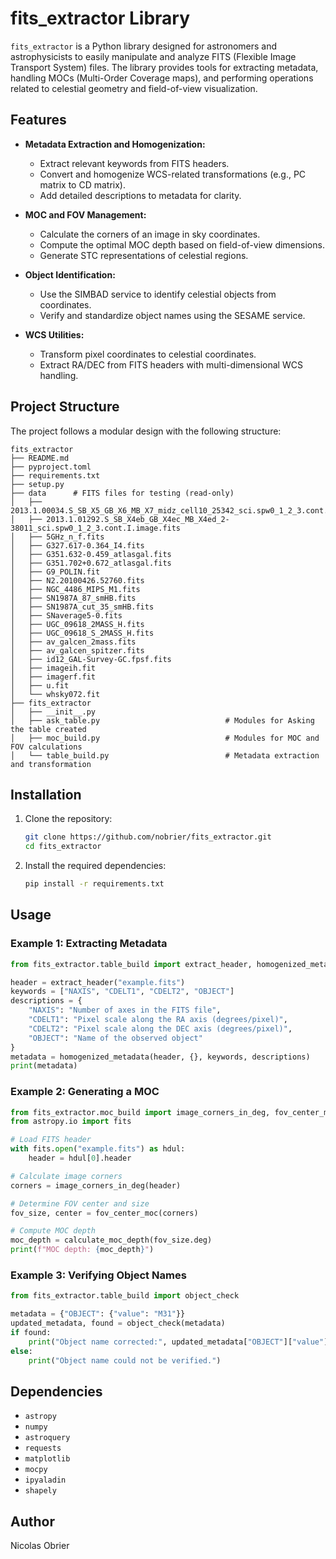 # fits_extractor Library

`fits_extractor` is a Python library designed for astronomers and astrophysicists to easily manipulate and analyze FITS (Flexible Image Transport System) files. The library provides tools for extracting metadata, handling MOCs (Multi-Order Coverage maps), and performing operations related to celestial geometry and field-of-view visualization.

## Features

- **Metadata Extraction and Homogenization:**
  - Extract relevant keywords from FITS headers.
  - Convert and homogenize WCS-related transformations (e.g., PC matrix to CD matrix).
  - Add detailed descriptions to metadata for clarity.

- **MOC and FOV Management:**
  - Calculate the corners of an image in sky coordinates.
  - Compute the optimal MOC depth based on field-of-view dimensions.
  - Generate STC representations of celestial regions.

- **Object Identification:**
  - Use the SIMBAD service to identify celestial objects from coordinates.
  - Verify and standardize object names using the SESAME service.

- **WCS Utilities:**
  - Transform pixel coordinates to celestial coordinates.
  - Extract RA/DEC from FITS headers with multi-dimensional WCS handling.

## Project Structure

The project follows a modular design with the following structure:

```
fits_extractor
├── README.md
├── pyproject.toml
├── requirements.txt
├── setup.py
├── data      # FITS files for testing (read-only)
│   ├── 2013.1.00034.S_SB_X5_GB_X6_MB_X7_midz_cell10_25342_sci.spw0_1_2_3.cont.I.image.fits
│   ├── 2013.1.01292.S_SB_X4eb_GB_X4ec_MB_X4ed_2-38011_sci.spw0_1_2_3.cont.I.image.fits
│   ├── 5GHz_n_f.fits
│   ├── G327.617-0.364_I4.fits
│   ├── G351.632-0.459_atlasgal.fits
│   ├── G351.702+0.672_atlasgal.fits
│   ├── G9_POLIN.fit
│   ├── N2.20100426.52760.fits
│   ├── NGC_4486_MIPS_M1.fits
│   ├── SN1987A_87_smHB.fits
│   ├── SN1987A_cut_35_smHB.fits
│   ├── SNaverage5-0.fits
│   ├── UGC_09618_2MASS_H.fits
│   ├── UGC_09618_S_2MASS_H.fits
│   ├── av_galcen_2mass.fits
│   ├── av_galcen_spitzer.fits
│   ├── id12_GAL-Survey-GC.fpsf.fits
│   ├── imageih.fit
│   ├── imagerf.fit
│   ├── u.fit
│   └── whsky072.fit
├── fits_extractor
│   ├── __init__.py
│   ├── ask_table.py                            # Modules for Asking the table created
│   ├── moc_build.py                            # Modules for MOC and FOV calculations
│   └── table_build.py                          # Metadata extraction and transformation
```

## Installation

1. Clone the repository:
   ```bash
   git clone https://github.com/nobrier/fits_extractor.git
   cd fits_extractor
   ```

2. Install the required dependencies:
   ```bash
   pip install -r requirements.txt
   ```

## Usage

### Example 1: Extracting Metadata

```python
from fits_extractor.table_build import extract_header, homogenized_metadata

header = extract_header("example.fits")
keywords = ["NAXIS", "CDELT1", "CDELT2", "OBJECT"]
descriptions = {
    "NAXIS": "Number of axes in the FITS file",
    "CDELT1": "Pixel scale along the RA axis (degrees/pixel)",
    "CDELT2": "Pixel scale along the DEC axis (degrees/pixel)",
    "OBJECT": "Name of the observed object"
}
metadata = homogenized_metadata(header, {}, keywords, descriptions)
print(metadata)
```

### Example 2: Generating a MOC

```python
from fits_extractor.moc_build import image_corners_in_deg, fov_center_moc, calculate_moc_depth
from astropy.io import fits

# Load FITS header
with fits.open("example.fits") as hdul:
    header = hdul[0].header

# Calculate image corners
corners = image_corners_in_deg(header)

# Determine FOV center and size
fov_size, center = fov_center_moc(corners)

# Compute MOC depth
moc_depth = calculate_moc_depth(fov_size.deg)
print(f"MOC depth: {moc_depth}")
```

### Example 3: Verifying Object Names

```python
from fits_extractor.table_build import object_check

metadata = {"OBJECT": {"value": "M31"}}
updated_metadata, found = object_check(metadata)
if found:
    print("Object name corrected:", updated_metadata["OBJECT"]["value"])
else:
    print("Object name could not be verified.")
```

## Dependencies

- `astropy`
- `numpy`
- `astroquery`
- `requests`
- `matplotlib`
- `mocpy`
- `ipyaladin`
- `shapely`

## Author

Nicolas Obrier

